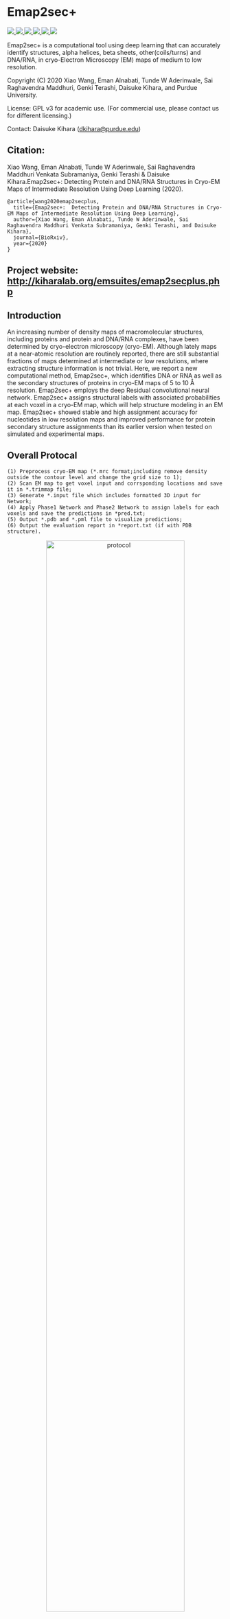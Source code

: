 # Emap2sec+
<a href="https://github.com/marktext/marktext/releases/latest">
   <img src="https://img.shields.io/badge/Emap2sec-v2.0.0-green">
   <img src="https://img.shields.io/badge/platform-Linux%20%7C%20Mac%20-green">
   <img src="https://img.shields.io/badge/Language-python3-green">
   <img src="https://img.shields.io/badge/Language-C-green">
   <img src="https://img.shields.io/badge/dependencies-tested-green">
   <img src="https://img.shields.io/badge/licence-GNU-green">
</a>           

Emap2sec+ is a computational tool using deep learning that can accurately identify structures, alpha helices, beta sheets, other(coils/turns) and DNA/RNA, in cryo-Electron Microscopy (EM) maps of medium to low resolution.  

Copyright (C) 2020 Xiao Wang, Eman Alnabati, Tunde W Aderinwale, Sai Raghavendra Maddhuri, Genki Terashi, Daisuke Kihara, and Purdue University. 

License: GPL v3 for academic use. (For commercial use, please contact us for different licensing.)

Contact: Daisuke Kihara (dkihara@purdue.edu)

## Citation:

Xiao Wang, Eman Alnabati, Tunde W Aderinwale, Sai Raghavendra Maddhuri Venkata Subramaniya, Genki Terashi & Daisuke Kihara.Emap2sec+:  Detecting Protein and DNA/RNA Structures in Cryo-EM Maps of Intermediate Resolution Using Deep Learning (2020).
```
@article{wang2020emap2secplus,   
  title={Emap2sec+:  Detecting Protein and DNA/RNA Structures in Cryo-EM Maps of Intermediate Resolution Using Deep Learning},   
  author={Xiao Wang, Eman Alnabati, Tunde W Aderinwale, Sai Raghavendra Maddhuri Venkata Subramaniya, Genki Terashi, and Daisuke Kihara},    
  journal={BioRxiv},    
  year={2020}    
}   
```

## Project website: http://kiharalab.org/emsuites/emap2secplus.php

## Introduction
An increasing number of density maps of macromolecular structures, including proteins and protein and DNA/RNA complexes, have been determined by cryo-electron microscopy (cryo-EM). Although lately maps at a near-atomic resolution are routinely reported, there are still substantial fractions of maps determined at intermediate or low resolutions, where extracting structure information is not trivial. Here, we report a new computational method, Emap2sec+, which identifies DNA or RNA as well as the secondary structures of proteins in cryo-EM maps of 5 to 10 Å resolution. Emap2sec+ employs the deep Residual convolutional neural network. Emap2sec+ assigns structural labels with associated probabilities at each voxel in a cryo-EM map, which will help structure modeling in an EM map. Emap2sec+ showed stable and high assignment accuracy for nucleotides in low resolution maps and improved performance for protein secondary structure assignments than its earlier version when tested on simulated and experimental maps.

## Overall Protocal
```
(1) Preprocess cryo-EM map (*.mrc format;including remove density outside the contour level and change the grid size to 1);
(2) Scan EM map to get voxel input and corrsponding locations and save it in *.trimmap file;
(3) Generate *.input file which includes formatted 3D input for Network;
(4) Apply Phase1 Network and Phase2 Network to assign labels for each voxels and save the predictions in *pred.txt;
(5) Output *.pdb and *.pml file to visualize predictions;
(6) Output the evaluation report in *report.txt (if with PDB structure).
```
<p align="center">
  <img src="figures/protocol.jpeg" alt="protocol" width="80%">
</p> 

## Overall Network Framework
<p align="center">
  <img src="figures/Framework.jpeg" alt="framework" width="80%">
</p> 

### Network Framework consists of 4 steps:   

```
(1) Apply binary-class model and multi-class model to obtain predicted probabilities for each voxel;
(2) Concatenate probability values from different models to have 8 probability values for each voxel;
(3) Apply Phase 2 network to utilize the neighboring predicted probabilities from phase 1 to further classify each voxel;
(4) Output the final predictions for each voxel.
```

### Phase 1 Network Architecture
<p align="center">
  <img src="figures/Net1.jpg" alt="phase1 network" width="80%">
</p> 

### Phase 2 Network Architecture
<p align="center">
  <img src="figures/Net2.jpg" alt="phase2 network" width="80%">
</p> 

## Pre-required software
Python 3 : https://www.python.org/downloads/    
pdb2vol (for generating simulated maps): https://situs.biomachina.org/fguide.html   
Pymol(for visualiztion): https://pymol.org/2/        

## Installation  
### 1. [`Install git`](https://git-scm.com/book/en/v2/Getting-Started-Installing-Git) 
### 2. Clone the repository in your computer 
```
git clone git@github.com:kiharalab/Emap2secPlus.git && cd Emap2secPlus
```

or (Recommended)

```
git clone git@github.rcac.purdue.edu:kiharalab/Emap2secPlus.git && cd Emap2secPlus
```

### 3. Build dependencies.   
You have two options to install dependency on your computer:
#### 3.1 Install with pip
##### 3.1.1[`install pip`](https://pip.pypa.io/en/stable/installing/).
##### 3.1.2  Install dependency in command line.
```
pip3 install -r requirements.txt --user
```
If you encounter any errors, you can install each library one by one:
```
pip3 install mrcfile==1.1.2
pip3 install numpy==1.18.5
pip3 install numba==0.50.0
pip3 install torch==1.1.0
pip3 install scipy==1.4.1
```

#### 3.2 Install with anaconda
##### 3.2.1 [`install conda`](https://docs.conda.io/projects/conda/en/latest/user-guide/install/macos.html). 
##### 3.2.2 Install dependency in command line
```
conda create -n Emap python=3.6.9
conda activate Emap
pip install -r requirements.txt 
```
Each time when you want to run my code, simply activate the environment by
```
conda activate Emap
conda deactivate(If you want to exit) 
```
#### 4. Downloading the model files and example files.
Due to the data quota limit of github, our model can't kept in this repo. Please download them [here](https://github.rcac.purdue.edu/kiharalab/Emap2secPlus/tree/master/best_model) and put them in the Emap2secPlus directory. If you git clone in 2nd options, please ignore this.

## Usage
```
python3 main.py -h:
  -h, --help            show this help message and exit
  -F F                  map path
  --mode MODE           0: Detect structures for EM Map 
                        1: Detect and evaluate structures for EM map with pdb structure
                        2: Detect structure for experimental maps with 4 fold models
                        3: Detect and evaluate structure for experimental maps with 4 fold models
  --resize              0: resizing maps with numba optimized (some maps size are not supported); 
                        1: resizing maps with scipy (relatively slow but support almost all maps).
  -P P                  native structure path (PDB format) for evaluating model's performance (usually not avilable for real scenarios)
  --type TYPE           0:simulated map at 6 Å 1: simulated map at 10 Å 2:simulated map at 6-10 Å 3:experimental map
  --gpu GPU             gpu id choose for training
  --class CLASS         number of classes
  --batch_size BATCH_SIZE batch size for training
  --contour CONTOUR     Contour level for real map
  --fold FOLD           specify the fold model used for detecting the experimental map
```

### 1. Detect structures with EM maps
```
python3 main.py --mode=0 -F=[Map_path] --type=[Map_Type] --gpu=0 --class=4 --contour=[contour_level] --fold=[Choose_Fold]
```
Here [Map_path] is the cryo EM mrc file path in your computer. [Map_Type] should be specified based on your input map type, which will be used to load proper pre-trained model. [contour_level] and [Choose_Fold] should only be specified for experimental maps.          
Output will be saved in "Predict_Result/[Map_Type]/[Input_Map_Name]". 
--resize=1 sometimes needs to be specified if your map's grid size is smaller than 1. Our default faster resizing script based on numba only supports interpolation for maps with grid size>1.
### 2. Detect and evaluate EM maps
**This mode can't be used in real scenarios since native structure will not be available. This can be used when native structures are provided to evaluate our model's detection performance. Meanwhile, this can be also used to measure the difference of our detected structure with structure decided by experimental researchers. **
```
python3 main.py --mode=1 -F=[Map_path] -P=[PDB_path] --type=[Map_Type] --gpu=0 --class=4 --contour=[contour_level] --fold=[Choose_Fold]
```
Here [PDB_path] is the PDB file path for your structure. All other parameters should follow the same rule in --mode=0.     
Output will be saved in "Predict_Result_WithPDB/[Map_Type]/[Input_Map_Name]". 

### 3. Detect structure for experimental maps with 4 fold models
```
python3 main.py --mode=2 -F=[Map_path] --type=3 --gpu=0 --class=4 --contour=[contour_level]
```    
The backend program will automatically call 4 fold models and aggregate the final detection probabilities by majority vote of 4 models. Output will be saved in "Predict_Result_WithPDB/REAL/[Input_Map_Name]". 

### 4. Detect and evaluate structure for experimental maps with 4 fold models
```
python3 main.py --mode=3 -F=[Map_path] -P=[PDB_path] --type=3 --gpu=0 --class=4 --contour=[contour_level] 
```
The backend program will automatically call 4 fold models and aggregate the final detection probabilities by majority vote of 4 models. Also, the individual evaluation and combined evaluation will be automatically executed by Emap2sec+. Output will be saved in "Predict_Result_WithPDB/REAL/[Input_Map_Name]". 

## Example

### Input File
Cryo-EM map with mrc format. 

### Output File
1 *.mrc: Reformed map file with grid size=1;   
2 *.trimmap: Pre-process file with voxel information, corresponding coordinates and Residue ID (if with PDB structure).   
3 *.stride: (Optional) Stride output file, include the secondary structure assignment label for each residue.   
4 *.input: Model's input file, include voxel density values and structure label (if with PDB structure).   
5 *pred.txt: records Model's output for each voxel. Format: [coordinate pred_label pred_prob_value] in each line.  
6 *.pdb: records voxel coordinates and detected labels for visualization.   
7 *.pml: Visualization script for detection results. Please use **pymol -u *.pml** to visualize our detection results.


### Simulated map example (10Å resolution)
#### 1 Emap2sec+ Detection
Cammand line
```
python3 main.py --mode=0 -F=test_example/SIMU10/5T5K.mrc --type=1 --gpu=0 --class=4 
```
If the map grid size is smaller than 1, you also need to specify –-resize=1 in the command line, which will be slower compared to the default mode. The example input map is included in [5T5K](https://github.rcac.purdue.edu/kiharalab/Emap2secPlus/tree/master/test_example/SIMU10).Our detailed results are saved in [5T5K_Result](https://github.rcac.purdue.edu/kiharalab/Emap2secPlus/tree/master/predict_example/SIMU10).

#### 2 Visualize Result
Results are saved in Predict_Result/SIMU10/[Input_Map_Name]. Phase 1 and Phase 2 visualization results are saved in “Phase1” and “Phase2” sub-directory, respectively. *.pml files will be generated for you to visualize. Please use “pymol -u *.pml” to visualize the final structures. Also, for confident detection results, you can check by “pymol -u *C.pml” in another visualization file named "*C.pml" which only includes confident detection areas with probability>=0.9.

#### 3 Evaluation Performance
Command line:
```
python3 main.py --mode=1 -F=test_example/SIMU10/5T5K.mrc -P=test_example/SIMU10/5t5k.pdb --type=1 --gpu=0 --class=4 
```
In the Predict_Result_WithPDB/SIMU10/[Input_Map_Name], our evaluation report will be saved in *_report.txt. Here is an example of our evaluation report of 5T5K.
<p align="center">
  <img src="figures/5T5K_report.png" alt="5T5K report" width="50%">
</p> 

#### 4 Visulization
<p align="center">
  <img src="figures/5T5K_map.png" title="Map" width="30%" ><img src="figures/5T5K_structure.png" title="Structure" width="30%"><img src="figures/5T5K_pred.png" title="Prediction" width="30%">
</p> 

<p align="center">
  <img src="figures/5T5K_alpha.png" title="Alpha Prediction" width="30%" ><img src="figures/5T5K_beta.png" title="Beta Prediction" width="30%"><img src="figures/5T5K_drna.png" title="DNA/RNA Prediction" width="30%">
</p> 

### Experimental map example
#### 1 Emap2sec+ Detection
Cammand line:
```
python3 main.py --mode=0 -F=test_example/REAL/6BJS.mrc --type=3 --gpu=0 --class=4 --fold=3 -–contour=0.006 
```
If the map grid size is smaller than 1, you also need to specify --resize=1 in the command line, which will be slower compared to the default mode. The example input map is [6BJS](https://github.rcac.purdue.edu/kiharalab/Emap2secPlus/tree/master/test_example/REAL), which is in the fold 3 testing dataset.Our detailed results are saved in [6BJS_Result](https://github.rcac.purdue.edu/kiharalab/Emap2secPlus/tree/master/predict_example/REAL).

#### 2 Visualize Result
Results are saved in Predict_Result/REAL/Fold3_Model_Result/[Input_Map_Name]. Phase 1 and Phase 2 visualization results are saved in “Phase1” and “Phase2” sub-directory, respectively. *.pml files will be generated for you to visualize. Please use “pymol -u *.pml” to visualize the final structures. Also, for confident detection results, you can check by “pymol -u *C.pml” in another visualization file which only includes confident detection results with probability>=0.9.

#### 3 Evaluation Performance
Command line:
```
python3 main.py --mode=1 -F=test_example/REAL/6BJS.mrc -P=test_example/REAL/6bjs.pdb  --type=3  --gpu=0 --class=4 -–fold=3 -–contour=0.006
```
In the Predict_Result_WithPDB/REAL/Fold3_Model_Result/[Input_Map_Name], our evaluation report will be saved in *_report.txt. Here is an example of our evaluation report of 6BJS.
<p align="center">
  <img src="figures/6BJS_report.png" alt="6BJS report" width="50%">
</p> 

#### 4 Visulization

<p align="center">
  <img src="figures/6BJS_map.png" title="Map" width="30%" ><img src="figures/6BJS_structure.png" title="Structure" width="30%"><img src="figures/6BJS_pred.png" title="Prediction" width="30%">
</p> 

<p align="center">
  <img src="figures/6BJS_alpha.png" title="Alpha Prediction" width="30%" ><img src="figures/6BJS_beta.png" title="Beta Prediction" width="30%"><img src="figures/6BJS_drna.png" title="DNA/RNA Prediction" width="30%">
</p> 

### Experimental map example with majority vote
### \*Recommended when applying Emap2sec+ for experimental maps\*
#### 1 Emap2sec+ Detection
Cammand line:
```
python3 main.py --mode=2 -F=test_example/REAL_Vote/5WCB.mrc --type=3 --gpu=0 --class=4 -–contour=0.0332
```
If the map grid size is smaller than 1, you also need to specify --resize=1 in the command line, which will be slower compared to the default mode. The example input map is [5WCB](https://github.rcac.purdue.edu/kiharalab/Emap2secPlus/tree/master/test_example/REAL_Vote), which is a previous example in Emap2sec paper. This example also proves our method can work on EM maps without DNA/RNA.Our detailed results are saved in [Real_Vote](https://github.rcac.purdue.edu/kiharalab/Emap2secPlus/tree/master/predict_example/REAL_Vote).

#### 2 Visualize Result
Results are saved in Predict_Result/REAL/[Input_Map_Name]. Final visualization results are saved in “FINAL”. *.pml files will be generated for you to visualize. Please use “pymol -u *.pml” to visualize the final structures. Also, for confident detection results, you can check by “pymol -u *C.pml” in another visualization file which only includes confident detection results with probability>=0.9.

#### 3 Evaluation Performance
Command line:
```
python3 main.py --mode=3 -F=test_example/REAL_Vote/5WCB.mrc -P=test_example/REAL_Vote/5wcb.pdb --type=3  --gpu=0 --class=4 -–contour=0.0332
```
In the Predict_Result_WithPDB/REAL/[Input_Map_Name], our evaluation report will be saved in *_report.txt. Here is an example of our evaluation report of 5WCB.
<p align="center">
  <img src="figures/5WCB_report.png" alt="5WCB report" width="50%">
</p> 

#### 4 Visulization

<p align="center">
  <img src="figures/5WCB_map.png" title="Map" width="30%" ><img src="figures/5WCB_structure.png" title="Structure" width="30%"><img src="figures/5WCB_pred.png" title="Prediction" width="30%">
</p> 

<p align="center">
  <img src="figures/5WCB_alpha.png" title="Alpha Prediction" width="30%" ><img src="figures/5WCB_beta.png" title="Beta Prediction" width="30%"><img src="figures/5WCB_drna.png" title="DNA/RNA Prediction" width="30%">
</p> 

